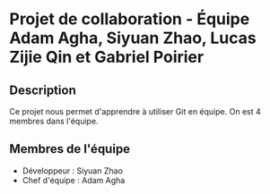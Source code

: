 # Projet de collaboration - Équipe Adam Agha, Siyuan Zhao, Lucas Zijie Qin et Gabriel Poirier
## Description
Ce projet nous permet d'apprendre à utiliser Git en équipe. 
On est 4 membres dans l'équipe.

## Membres de l'équipe
- Développeur : Siyuan Zhao
- Chef d'équipe : Adam Agha